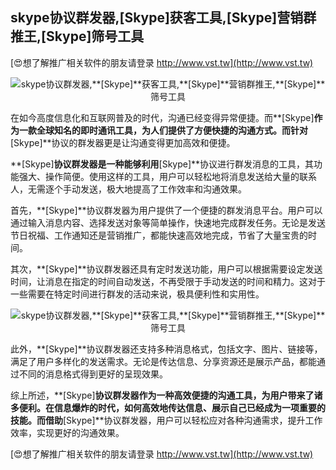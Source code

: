 ## **skype协议群发器,**[Skype]**获客工具,**[Skype]**营销群推王,**[Skype]**筛号工具**

[😍想了解推广相关软件的朋友请登录 http://www.vst.tw](http://www.vst.tw)

 <center><img src="https://vst.tw/MP4/tuiguang/png/0.png" alt="skype协议群发器,**[Skype]**获客工具,**[Skype]**营销群推王,**[Skype]**筛号工具"></center>

在如今高度信息化和互联网普及的时代，沟通已经变得异常便捷。而**[Skype]**作为一款全球知名的即时通讯工具，为人们提供了方便快捷的沟通方式。而针对**[Skype]**协议的群发器更是让沟通变得更加高效和便捷。

**[Skype]**协议群发器是一种能够利用**[Skype]**协议进行群发消息的工具，其功能强大、操作简便。使用这样的工具，用户可以轻松地将消息发送给大量的联系人，无需逐个手动发送，极大地提高了工作效率和沟通效果。

首先，**[Skype]**协议群发器为用户提供了一个便捷的群发消息平台。用户可以通过输入消息内容、选择发送对象等简单操作，快速地完成群发任务。无论是发送节日祝福、工作通知还是营销推广，都能快速高效地完成，节省了大量宝贵的时间。

其次，**[Skype]**协议群发器还具有定时发送功能，用户可以根据需要设定发送时间，让消息在指定的时间自动发送，不再受限于手动发送的时间和精力。这对于一些需要在特定时间进行群发的活动来说，极具便利性和实用性。

 <center><img src="https://vst.tw/MP4/tuiguang/png/6.png" alt="skype协议群发器,**[Skype]**获客工具,**[Skype]**营销群推王,**[Skype]**筛号工具"></center>

此外，**[Skype]**协议群发器还支持多种消息格式，包括文字、图片、链接等，满足了用户多样化的发送需求。无论是传达信息、分享资源还是展示产品，都能通过不同的消息格式得到更好的呈现效果。

综上所述，**[Skype]**协议群发器作为一种高效便捷的沟通工具，为用户带来了诸多便利。在信息爆炸的时代，如何高效地传达信息、展示自己已经成为一项重要的技能。而借助**[Skype]**协议群发器，用户可以轻松应对各种沟通需求，提升工作效率，实现更好的沟通效果。

[😍想了解推广相关软件的朋友请登录 http://www.vst.tw](http://www.vst.tw)




